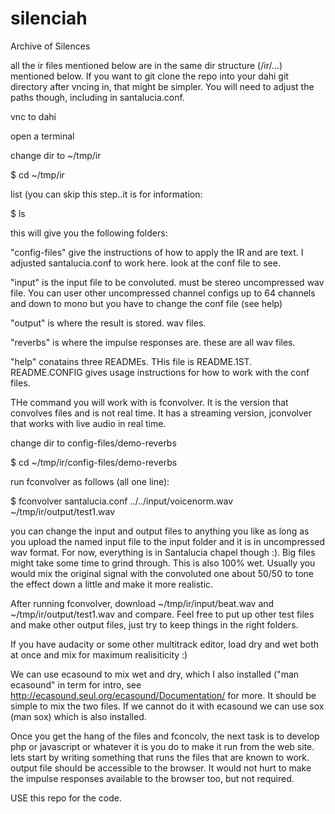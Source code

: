# silenciah
Archive of Silences

all the ir files mentioned below are in the same dir structure (/ir/...) mentioned below.  If you want to git clone the repo into your dahi git directory after vncing in, that might be simpler.  You will need to adjust the paths though, including in santalucia.conf.

vnc to dahi

open a terminal 

change dir to ~/tmp/ir

$ cd ~/tmp/ir

list (you can skip this step..it is for information:

$ ls

this will give you the following folders:

"config-files" give the instructions of how to apply the IR and are text.  I adjusted santalucia.conf to work here.  look at the conf file to see.

"input" is the input file to be convoluted. must be stereo uncompressed wav file.  You can user other uncompressed channel configs up to 64 channels and down to mono but you have to change the conf file (see help)

"output" is where the result is stored.  wav files.

"reverbs" is where the impulse responses are.  these are all wav files.

"help" conatains three READMEs.  THis file is README.1ST.  README.CONFIG gives usage instructions for how to work with the conf files.

THe command you will work with is fconvolver.  It is the version that convolves files and is not real time.  It has a streaming version, jconvolver that works with live audio in real time.  

change dir to config-files/demo-reverbs

$ cd ~/tmp/ir/config-files/demo-reverbs

run fconvolver as follows (all one line): 

$ fconvolver santalucia.conf ../../input/voicenorm.wav ~/tmp/ir/output/test1.wav

you can change the input and output files to anything you like as long as you upload the named input file to the input folder and it is in uncompressed wav format.  For now, everything is in Santalucia chapel though :).  Big files might take some time to grind through.  This is also 100% wet.  Usually you would mix the original signal with the convoluted one about 50/50 to tone the effect down a little and make it more realistic.  


After running fconvolver, download ~/tmp/ir/input/beat.wav and ~/tmp/ir/output/test1.wav and compare.  Feel free to put up other test files and make other output files, just try to keep things in the right folders.


If you have audacity or some other multitrack editor, load dry and wet both at once and mix for maximum realisiticity :)

We can use ecasound to mix wet and dry, which I also installed ("man ecasound" in term for intro, see http://ecasound.seul.org/ecasound/Documentation/ for more.  It should be simple to mix the two files.  If we cannot do it with ecasound we can use sox (man sox) which is also installed. 


Once you get the hang of the files and fconcolv, the next task is to develop php or javascript or whatever it is you do to make it run from the web site.  lets start by writing something that runs the files that are known to work.  output file should be accessible to the browser.  It would not hurt to make the impulse responses available to the browser too, but not required.  

USE this repo for the code.

